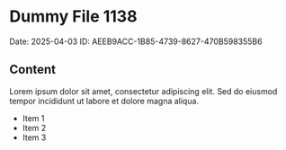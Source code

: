 # Dummy File 1138

Date: 2025-04-03
ID: AEEB9ACC-1B85-4739-8627-470B598355B6

## Content

Lorem ipsum dolor sit amet, consectetur adipiscing elit.
Sed do eiusmod tempor incididunt ut labore et dolore magna aliqua.

* Item 1
* Item 2
* Item 3

